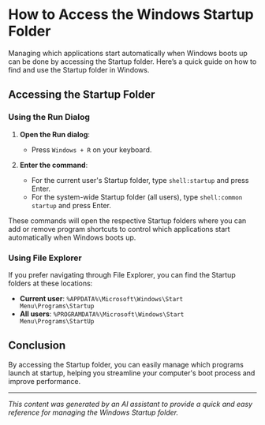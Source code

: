 # How to Access the Windows Startup Folder

Managing which applications start automatically when Windows boots up can be done by accessing the Startup folder. Here’s a quick guide on how to find and use the Startup folder in Windows.

## Accessing the Startup Folder

### Using the Run Dialog

1. **Open the Run dialog**:
   - Press `Windows + R` on your keyboard.

2. **Enter the command**:
   - For the current user's Startup folder, type `shell:startup` and press Enter.
   - For the system-wide Startup folder (all users), type `shell:common startup` and press Enter.

These commands will open the respective Startup folders where you can add or remove program shortcuts to control which applications start automatically when Windows boots up.

### Using File Explorer

If you prefer navigating through File Explorer, you can find the Startup folders at these locations:

- **Current user**: `%APPDATA%\Microsoft\Windows\Start Menu\Programs\Startup`
- **All users**: `%PROGRAMDATA%\Microsoft\Windows\Start Menu\Programs\StartUp`

## Conclusion

By accessing the Startup folder, you can easily manage which programs launch at startup, helping you streamline your computer's boot process and improve performance.

---

*This content was generated by an AI assistant to provide a quick and easy reference for managing the Windows Startup folder.*
